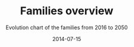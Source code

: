 ---
title: Families overview
subtitle: Evolution chart of the families from 2016 to 2050
layout: default
modal-id: 6
date: 2014-07-15
img: famille_syn.png
thumbnail: famille_syn-thumbnail.png
alt: Families overview
project-date: April 2014
client: Elioth
category: Elioth
description: Distribution and evolution of families into the map of "tenderness" according to their values and their practices. The first name represents the head of the family.
---